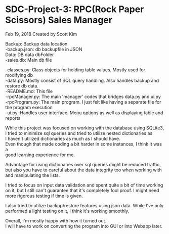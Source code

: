 # SDC-Project-3: RPC(Rock Paper Scissors) Sales Manager
Feb 19, 2018
Created by Scott Kim

Backup: Backup data location  
  -backup.json: db backupfile in JSON  
Data: DB data dbFolder  
  -sales.db: Main db file  

-classes.py:  Class objects for holding table values. Mostly used for modifying db  
-data.py: Mostly consist of SQL query handling. Also handles backup and restore db data.  
-README.md: This file  
-rpcManager.py: The main 'manager' codes that bridges data.py and ui.py  
-rpcProgram.py: The main program. I just felt like having a separate file for the program execution  
-ui.py: Handles user interface. Menu options as well as displaying table and reports  



While this project was focused on working with the database using SQLite3,  
I tried to minimize sql queries and tried to utilize nested dictionaries as  
I haven't utilized dictionaries as much as I should have.  
Even though that made coding a bit harder in some instances, I think it was a  
good learning experience for me.  

Advantage for using dictionaries over sql queries might be reduced traffic,  
but also you have to careful about the data integrity too when working with  
and manipulating the lists.  

I tried to focus on input data validation and spent quite a bit of time working  
on it, but I still can't guarantee that it's completely fool proof. I might need  
more rigorous testing if time is given.  

I also tried to utilize backup/restore features using json data. While I've only  
performed a light testing on it, I think it's working smoothly.  

Overall, I'm mostly happy with how it turned out.  
I will have to work on converting the program into GUI or into Webapp later.  
